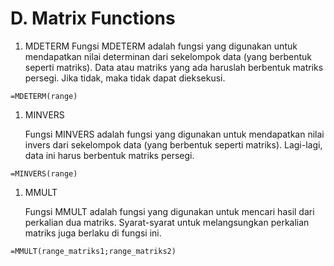 # D. Matrix Functions

1. MDETERM Fungsi MDETERM adalah fungsi yang digunakan untuk mendapatkan nilai determinan dari sekelompok data \(yang berbentuk seperti matriks\). Data atau matriks yang ada haruslah berbentuk matriks persegi. Jika tidak, maka tidak dapat dieksekusi.

```text
=MDETERM(range)
```

1. MINVERS  

     Fungsi MINVERS adalah fungsi yang digunakan untuk mendapatkan nilai invers dari sekelompok data \(yang berbentuk seperti matriks\). Lagi-lagi, data ini harus berbentuk matriks persegi.

```text
=MINVERS(range)
```

1. MMULT  

     Fungsi MMULT adalah fungsi yang digunakan untuk mencari hasil dari perkalian dua matriks. Syarat-syarat untuk melangsungkan perkalian matriks juga berlaku di fungsi ini.

```text
=MMULT(range_matriks1;range_matriks2)
```

